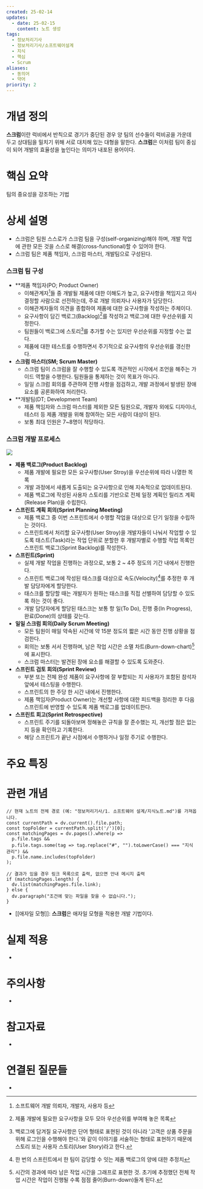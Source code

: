 ```yaml
---
created: 25-02-14
updates:
  - date: 25-02-15
    content: 노트 생성
tags:
  - 정보처리기사
  - 정보처리기사/소프트웨어설계
  - 지식
  - 핵심
  - Scrum
aliases:
  - 동의어
  - 약어
priority: 2
---
```

# 개념 정의 
<!-- 핵심 개념을 간단명료하게 정의합니다 --> 
**스크럼**이란 럭비에서 반칙으로 경기가 중단된 경우 양 팀의 선수들이 럭비공을 가운데 두고 상대팀을 밀치기 위해 서로 대치해 있는 대형을 말한다. **스크럼**은 이처럼 팀이 중심이 되어 개발의 효율성을 높인다는 의미가 내포된 용어이다.
# 핵심 요약 
<!-- 이 개념의 가장 중요한 포인트들을 요약합니다 --> 
팀의 중요성을 강조하는 기법
# 상세 설명 
<!-- 개념에 대한 자세한 설명을 작성합니다 --> 
- 스크럼은 팀원 스스로가 스크럼 팀을 구성(self-organizing)해야 하며, 개발 작업에 관한 모든 것을 스스로 해결(cross-functional)할 수 있어야 한다.
- 스크럼 팀은 제품 책임자, 스크럼 마스터, 개발팀으로 구성된다.
### 스크럼 팀 구성
- **제품 책임자(PO; Product Owner)
    - 이해관계자[^1]들 중 개발될 제품에 대한 이해도가 높고, 요구사항을 책임지고 의사 결정할 사람으로 선전하는데, 주로 개발 의뢰자나 사용자가 담당한다.
    - 이해관계자들의 의견을 종합하여 제품에 대한 요구사항을 작성하는  주체이다.
    - 요구사항이 담긴 백로그(Backlog)[^2]를 작성하고 백로그에 대한 우선순위를 지정한다.
    - 팀원들이 백로그에 스토리[^3]를 추가할 수는 있지만 우선순위를 지정할 수는 없다.
    - 제품에 대한 테스트를 수행하면서 주기적으로 요구사항의 우선순위를 갱신한다.
- **스크럼 마스터(SM; Scrum Master)**
    - 스크럼 팀이 스크럼을 잘 수행할 수 있도록 객관적인 시각에서 조언을 해주는 가이드 역할을 수행한다. 팀원들을 통제하는 것이 목표가 아니다.
    - 일일 스크럼 회의를 주관하여 진행 사항을 점검하고, 개발 과정에서 발생된 장애 요소를 공론화하여 처리한다.
- **개발팀(DT; Development Team)
    - 제품 책임자와 스크럼 마스터를 제외한 모든 팀원으로, 개발자 외에도 디자이너, 테스터 등 제품 개발을 위해 참여하는 모든 사람이 대상이 된다.
    - 보통 최대 인원은 7~8명이 적당하다.
### 스크럼 개발 프로세스
![](https://i.imgur.com/eWUV4s6.png)
- **제품 백로그(Product Backlog)**
    - 제품 개발에 필요한 모든 요구사항(User Stroy)을 우선순위에 따라 나열한 목록
    - 개발 과정에서 새롭게 도출되는 요구사항으로 인해 지속적으로 업데이트된다.
    - 제품 백로그에 작성된 사용자 스토리를 기반으로 전체 일정 계획인 릴리즈 계획(Release Plan)을 수립한다.
- **스프린트 계획 회의(Sprint Planning Meeting)**
    - 제품 백로그 중 이번 스프린트에서 수행할 작업을 대상으로 단기 일정을 수립하는 것이다.
    - 스프린트에서 처리할 요구사항(User Stroy)을 개발자들이 나눠서 작업할 수 있도록 태스트(Task)라는 작업 단위로 분할한 후 개발자별로 수행할 작업 목록인 스프린트 백로그(Sprint Backlog)를 작성한다.
- **스프린트(Sprint)**
    - 실제 개발 작업을 진행하는 과정으로, 보통 2 ~ 4주 정도의 기간 내에서 진행한다.
    - 스프린트 백로그에 작성된 태스크를 대상으로 속도(Velocity)[^4]를 추정한 후 개발 담당자에게 할당한다.
    - 태스크를 할당할 때는 개발자가 원하는 태스크를 직접 선별하여 담당할 수 있도록 하는 것이 좋다.
    - 개발 담당자에게 할당된 태스크는 보통 항 일(To Do), 진행 중(In Progress), 완료(Done)의 상태를 갖는다.
- **일일 스크럼 회의(Daily Scrum Meeting)**
    - 모든 팀원이 매일 약속된 시간에 약 15분 정도의 짧은 시간 동안 진행 상황을 점검한다.
    - 회의는 보통 서서 진행하며, 남은 작업 시간은 소멸 차트(Burn-down-chart)[^5]에 표시한다.
    - 스크럼 마스터는 발견된 장애 요소를 해결할 수 있도록 도와준다.
- **스프린트 검토 회의(Sprint Review)**
    - 부분 또는 전체 완성 제품이 요구사항에 잘 부합되는 지 사용자가 포함된 참석자 앞에서 테스팅을 수행한다.
    - 스프린트의 한 주당 한 시간 내에서 진행한다.
    - 제품 책임자(Product Owner)는 개선할 사항에 대한 피드백을 정리한 후 다음 스프린트에 반영할 수 있도록 제품 백로그를 업데이트한다.
- **스프린트 회고(Sprint Retrospective)**
    - 스프린트 주기를 되돌아보며 정해놓은 규칙을 잘 준수했는 지, 개선할 점은 없는 지 등을 확인하고 기록한다.
    - 해당 스프린트가 끝난 시점에서 수행하거나 일정 주기로 수행한다.
# 주요 특징 
<!-- 개념의 특징적인 부분들을 정리합니다 --> 
# 관련 개념 
<!-- 연관된 다른 개념들을 링크하고 관계를 설명합니다 --> 
```dataviewjs
// 현재 노트의 전체 경로 (예: "정보처리기사/1. 소프트웨어 설계/지식노트.md")를 가져옵니다.
const currentPath = dv.current().file.path;
const topFolder = currentPath.split('/')[0];
const matchingPages = dv.pages().where(p =>
  p.file.tags &&
  p.file.tags.some(tag => tag.replace("#", "").toLowerCase() === "지식관리") &&
  p.file.name.includes(topFolder)
);

// 결과가 있을 경우 링크 목록으로 출력, 없으면 안내 메시지 출력
if (matchingPages.length) {
  dv.list(matchingPages.file.link);
} else {
  dv.paragraph("조건에 맞는 파일을 찾을 수 없습니다.");
}
```
- [[애자일 모형]]: **스크럼**은 애자일 모형을 적용한 개발 기법이다.





# 실제 적용 
- <!-- 실무/실생활에서의 활용 예시를 작성합니다 --> 
# 주의사항 
- <!-- 개념을 사용할 때 주의해야 할 점들을 정리합니다 --> 
# 참고자료 
- <!-- 추가 학습에 도움이 되는 자료들을 정리합니다 --> 
# 연결된 질문들 
- <!-- 이 개념과 관련된 질문 노트들을 링크합니다 -->

[^1]: 소프트웨어 개발 의뢰자, 개발자, 사용자 등
[^2]: 제품 개발에 필요한 요구사항을 모두 모아 우선순위를 부여해 놓은 목록
[^3]: 백로그에 담겨질 요구사항은 단어 형태로 표현된 것이 아니라 '고객은 상품 주문을 위해 로그인을 수행해야 한다.'와 같이 이야기를 서술하는 형태로 표현하기 때문에 스토리 또는 사용자 스토리(User Story)라고 한다.
[^4]: 한 번의 스프린트에서 한 팀이 감당할 수 잇는 제품 백로그의 양에 대한 추정치
[^5]: 시간의 경과에 따라 남은 작업 시간을 그래프로 표현한 것. 초기에 추정했던 전체 작업 시간은 작업이 진행될 수록 점점 줄어(Burn-down)들게 된다.